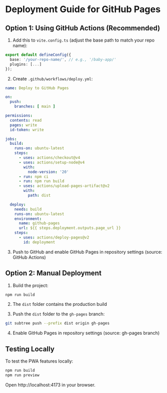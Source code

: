 # Deployment Guide for GitHub Pages

## Option 1: Using GitHub Actions (Recommended)

1. Add this to `vite.config.ts` (adjust the base path to match your repo name):
```ts
export default defineConfig({
  base: '/your-repo-name/', // e.g., '/baby-app/'
  plugins: [...]
});
```

2. Create `.github/workflows/deploy.yml`:
```yaml
name: Deploy to GitHub Pages

on:
  push:
    branches: [ main ]

permissions:
  contents: read
  pages: write
  id-token: write

jobs:
  build:
    runs-on: ubuntu-latest
    steps:
      - uses: actions/checkout@v4
      - uses: actions/setup-node@v4
        with:
          node-version: '20'
      - run: npm ci
      - run: npm run build
      - uses: actions/upload-pages-artifact@v2
        with:
          path: dist

  deploy:
    needs: build
    runs-on: ubuntu-latest
    environment:
      name: github-pages
      url: ${{ steps.deployment.outputs.page_url }}
    steps:
      - uses: actions/deploy-pages@v2
        id: deployment
```

3. Push to GitHub and enable GitHub Pages in repository settings (source: GitHub Actions)

## Option 2: Manual Deployment

1. Build the project:
```bash
npm run build
```

2. The `dist` folder contains the production build

3. Push the `dist` folder to the `gh-pages` branch:
```bash
git subtree push --prefix dist origin gh-pages
```

4. Enable GitHub Pages in repository settings (source: gh-pages branch)

## Testing Locally

To test the PWA features locally:
```bash
npm run build
npm run preview
```

Open http://localhost:4173 in your browser.
